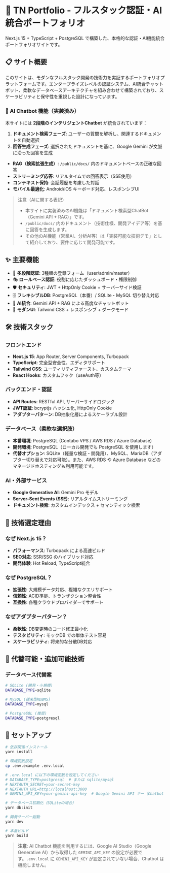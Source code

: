 # 🚀 TN Portfolio - フルスタック認証・AI統合ポートフォリオ

Next.js 15 + TypeScript + PostgreSQL で構築した、本格的な認証・AI機能統合ポートフォリオサイトです。

## 📋 サイト概要

このサイトは、モダンなフルスタック開発の技術力を実証するポートフォリオプラットフォームです。エンタープライズレベルの認証システム、AI統合チャットボット、柔軟なデータベースアーキテクチャを組み合わせて構築されており、スケーラビリティと保守性を重視した設計になっています。

### 🤖 AI Chatbot 機能（実装済み）

本サイトには **2段階のインテリジェントChatbot** が統合されています：

1. **ドキュメント検索フェーズ**: ユーザーの質問を解析し、関連するドキュメントを自動選択
2. **回答生成フェーズ**: 選択されたドキュメントを基に、Google Gemini が文脈に沿った回答を生成

- **RAG（検索拡張生成）**: `/public/docs/` 内のドキュメントベースの正確な回答
- **ストリーミング応答**: リアルタイムでの回答表示（SSE使用）
- **コンテキスト保持**: 会話履歴を考慮した対話
- **モバイル最適化**: Android/iOS キーボード対応、レスポンシブUI

> 注意（AIに関する表記）
>
> - 本サイトに実装済みのAI機能は「ドキュメント検索型ChatBot（Gemini API + RAG）」です。
> - `/public/docs/` 内のドキュメント（技術仕様、開発アイデア等）を基に回答を生成します。
> - その他のAI機能（営業AI、分析AI等）は「実装可能な技術デモ」として紹介しており、要件に応じて開発可能です。

## ✨ 主要機能

- 🔐 **多段階認証**: 3種類の登録フォーム（user/admin/master）
- 🎭 **ロールベース認証**: 役割に応じたダッシュボード・権限制御
- 🛡️ **セキュリティ**: JWT + HttpOnly Cookie + サーバーサイド検証
- 🗄️ **フレキシブルDB**: PostgreSQL（本番）/ SQLite・MySQL 切り替え対応
- 🤖 **AI統合**: Gemini API + RAG による高度なチャットボット
- 🎨 **モダンUI**: Tailwind CSS + レスポンシブ + ダークモード

## 🛠️ 技術スタック

### フロントエンド
- **Next.js 15**: App Router, Server Components, Turbopack
- **TypeScript**: 完全型安全性、エディタサポート
- **Tailwind CSS**: ユーティリティファースト、カスタムテーマ
- **React Hooks**: カスタムフック（useAuth等）

### バックエンド・認証
- **API Routes**: RESTful API, サーバーサイドロジック
- **JWT認証**: bcryptjs ハッシュ化, HttpOnly Cookie
- **アダプターパターン**: DB抽象化層によるスケーラブル設計

### データベース（柔軟な選択肢）
- **本番環境**: PostgreSQL (Contabo VPS / AWS RDS / Azure Database)
- **開発環境**: PostgreSQL（ローカル開発でも PostgreSQL を使用します）
- **代替オプション**: SQLite（軽量な検証・開発用）、MySQL、MariaDB（アダプター切り替えで対応可能）。また、AWS RDS や Azure Database などのマネージドホスティングも利用可能です。

### AI・外部サービス
- **Google Generative AI**: Gemini Pro モデル
- **Server-Sent Events (SSE)**: リアルタイムストリーミング
- **ドキュメント検索**: カスタムインデックス + セマンティック検索

## 🎯 技術選定理由

### なぜ Next.js 15？
- **パフォーマンス**: Turbopack による高速ビルド
- **SEO対応**: SSR/SSG のハイブリッド対応
- **開発体験**: Hot Reload, TypeScript統合

### なぜ PostgreSQL？
- **拡張性**: 大規模データ対応、複雑なクエリサポート
- **信頼性**: ACID準拠、トランザクション整合性
- **互換性**: 各種クラウドプロバイダーでサポート

### なぜアダプターパターン？
- **柔軟性**: DB変更時のコード修正最小化
- **テスタビリティ**: モックDB での単体テスト容易
- **スケーラビリティ**: 将来的な分散DB対応

## 🔄 代替可能・追加可能技術

### データベース代替案
```bash
# SQLite (開発・小規模)
DATABASE_TYPE=sqlite

# MySQL (従来型RDBMS)  
DATABASE_TYPE=mysql

# PostgreSQL (推奨)
DATABASE_TYPE=postgresql
````

## 🚀 セットアップ

```bash
# 依存関係インストール
yarn install

# 環境変数設定
cp .env.example .env.local

# .env.local に以下の環境変数を設定してください
# DATABASE_TYPE=postgresql  # または sqlite/mysql
# NEXTAUTH_SECRET=your-secret-key
# NEXTAUTH_URL=http://localhost:3000
# GEMINI_API_KEY=your-gemini-api-key  # Google Gemini API キー（Chatbot 利用時に必須）

# データベース初期化（SQLiteの場合）
yarn db:init

# 開発サーバー起動
yarn dev

# 本番ビルド
yarn build
```

> **注意**: AI Chatbot 機能を利用するには、Google AI Studio（Google Generative AI）から取得した `GEMINI_API_KEY` の設定が必要です。`.env.local` に `GEMINI_API_KEY` が設定されていない場合、Chatbot は機能しません。